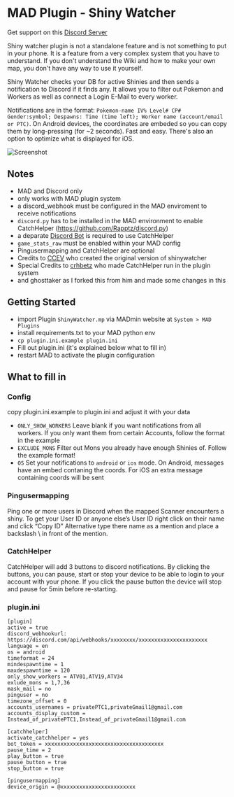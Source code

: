 # MAD Plugin - Shiny Watcher

Get support on this [Discord Server](https://discord.gg/cMZs5tk)

Shiny watcher plugin is not a standalone feature and is not something to put in your phone. It is a feature from a very complex system that you have to understand. If you don't understand the Wiki and how to make your own map, you don't have any way to use it yourself.

Shiny Watcher checks your DB for active Shinies and then sends a notification to Discord if it finds any. It allows you to filter out Pokemon and Workers as well as connect a Login E-Mail to every worker.

Notifications are in the format: `Pokemon-name IV% Level# CP# Gender:symbol; Despawns: Time (time left); Worker name (account/email or PTC)`. On Android devices, the coordinates are embeded so you can copy them by long-pressing (for ~2 seconds). Fast and easy. There's also an option to optimize what is displayed for iOS.

![Screenshot](https://i.imgur.com/kvUSoI4.png)

## Notes
- MAD and Discord only
- only works with MAD plugin system
- a discord_webhook must be configured in the MAD enviroment to receive notifications
- `discord.py` has to be installed in the MAD environment to enable CatchHelper (https://github.com/Rapptz/discord.py)
- a deparate <a href="https://discord.com/developers/applications/">Discord Bot</a> is required to use CatchHelper
- `game_stats_raw` must be enabled within your MAD config
- Pingusermapping and CatchHelper are optional
- Credits to [CCEV](https://github.com/ccev/shinywatcher) who created the original version of shinywatcher
- Special Credits to <a href="https://github.com/crhbetz">crhbetz</a> who made CatchHelper run in the plugin system
- and ghosttaker as I forked this from him and made some changes in this 

## Getting Started
- import Plugin `ShinyWatcher.mp` via MADmin website at `System > MAD Plugins`
- install requirements.txt to your MAD python env
- `cp plugin.ini.example plugin.ini`
- Fill out plugin.ini (it's explained below what to fill in)
- restart MAD to activate the plugin configuration

## What to fill in
### Config
copy plugin.ini.example to plugin.ini and adjust it with your data
- `ONLY_SHOW_WORKERS` Leave blank if you want notifications from all workers. If you only want them from certain Accounts, follow the format in the example
- `EXCLUDE_MONS` Filter out Mons you already have enough Shinies of. Follow the example format!
- `OS` Set your notifications to `android` or `ios` mode. On Android, messages have an embed contaning the coords. For iOS an extra message containing coords will be sent

### Pingusermapping
Ping one or more users in Discord when the mapped Scanner encounters a shiny. To get your User ID or anyone else’s User ID right click on their name and click “Copy ID” Alternative type there name as a mention and place a backslash \ in front of the mention.


### CatchHelper
CatchHelper will add 3 buttons to discord notifications. By clicking the buttons, you can pause, start or stop your device to be able to login to your account with your phone. If you click the pause button the device will stop and pause for 5min before re-starting.


###  plugin.ini

```
[plugin]
active = true
discord_webhookurl: https://discord.com/api/webhooks/xxxxxxxx/xxxxxxxxxxxxxxxxxxxxxx
language = en
os = android
timeformat = 24
mindespawntime = 1
maxdespawntime = 120
only_show_workers = ATV01,ATV19,ATV34
exlude_mons = 1,7,36
mask_mail = no
pinguser = no
timezone_offset = 0
accounts_usernames = privatePTC1,privateGmail1@gmail.com
accounts_display_custom = Instead_of_privatePTC1,Instead_of_privateGmail1@gmail.com

[catchhelper]
activate_catchhelper = yes
bot_token = xxxxxxxxxxxxxxxxxxxxxxxxxxxxxxxxxxxxxx
pause_time = 2
play_button = true
pause_button = true
stop_button = true

[pingusermapping]
device_origin = @xxxxxxxxxxxxxxxxxxxxxxxx
```

